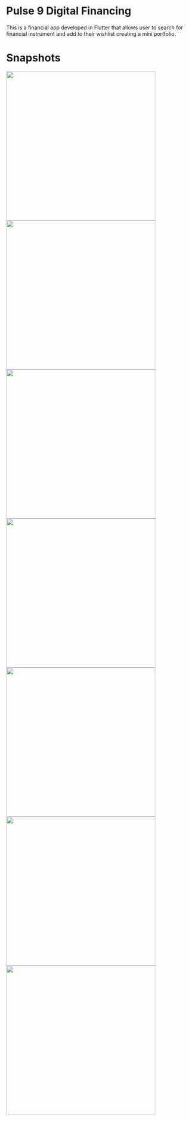 # Pulse 9 Digital Financing 

This is a financial app developed in Flutter that allows user to search for financial instrument and add to their wishlist creating a mini portfolio. 

# Snapshots

<img src="https://github.com/munimshahriar1/financial-app/assets/76565246/d85137e3-68e2-4374-ae7d-03cd53200108" width="400">

<br/>

<img src="https://github.com/munimshahriar1/financial-app/assets/76565246/18909348-9dc3-4dff-8dfc-de4c6ba6e027" width="400">

<br/>


<img src="https://github.com/munimshahriar1/financial-app/assets/76565246/a6e804d4-9cfe-4959-92d1-65977f070548" width="400">

<br/>

<img src="https://github.com/munimshahriar1/financial-app/assets/76565246/08c03964-ee63-4a51-9cc8-263f77d4f455" width="400">

<br/>

<img src="https://github.com/munimshahriar1/financial-app/assets/76565246/aab70c1b-9d82-472a-ad2f-8dd2be66e334" width="400">

<br/>

<img src="https://github.com/munimshahriar1/financial-app/assets/76565246/5e4cc1a3-863b-4787-905a-f645aaf45d60" width="400">

<br/>

<img src="https://github.com/munimshahriar1/financial-app/assets/76565246/a6e804d4-9cfe-4959-92d1-65977f070548" width="400">






